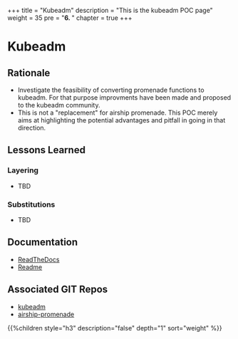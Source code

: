 +++
title = "Kubeadm"
description = "This is the kubeadm POC page"
weight = 35 
pre = "<b>6. </b>"
chapter = true
+++

# Kubeadm

## Rationale

- Investigate the feasibility of converting promenade functions to kubeadm.
  For that purpose improvments have been made and proposed to the kubeadm community.
- This is not a "replacement" for airship promenade. This POC merely aims
  at highlighting the potential advantages and pitfall in going in that
  direction.

## Lessons Learned

### Layering

- TBD

### Substitutions

- TBD

## Documentation

- [ReadTheDocs](https://airshipit.readthedocs.io/projects/promenade/en/latest/)
- [Readme](https://github.com/keleustes/kubeadm/blob/master/README.md)

## Associated GIT Repos

- [kubeadm](https://github.com/keleustes/kubeadm)
- [airship-promenade](https://github.com/airshipit/promenade)

<!--more-->

{{%children style="h3" description="false" depth="1" sort="weight" %}}
